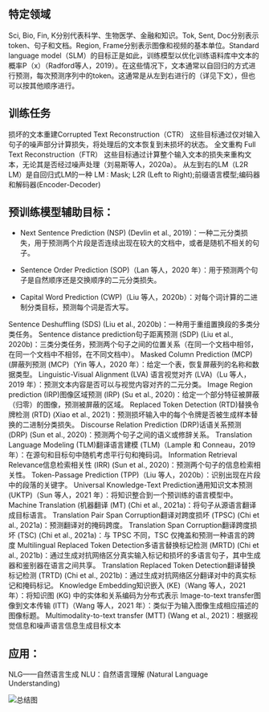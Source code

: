 ## 特定领域
Sci, Bio, Fin, K分别代表科学、生物医学、金融和知识。Tok, Sent, Doc分别表示token、句子和文档。Region, Frame分别表示图像和视频的基本单位。Standard language model（SLM）的目标正是如此，训练模型以优化训练语料库中文本的概率P（x）（Radford等人，2019）。在这些情况下，文本通常以自回归的方式进行预测，每次预测序列中的token。这通常是从左到右进行的（详见下文），但也可以按其他顺序进行。
## 训练任务
损坏的文本重建Corrupted Text Reconstruction（CTR） 这些目标通过仅对输入句子的噪声部分计算损失，将处理后的文本恢复到未损坏的状态。
全文重构 Full Text Reconstruction（FTR） 这些目标通过计算整个输入文本的损失来重构文本，无论其是否经过噪声处理（刘易斯等人，2020a）。
从左到右的LM（L2R LM）是自回归式LM的一种
LM : Mask; L2R (Left to Right);前缀语言模型;编码器和解码器(Encoder-Decoder)
## 预训练模型辅助目标：
- Next Sentence Prediction (NSP) (Devlin et al., 2019)：一种二元分类损失，用于预测两个片段是否连续出现在较大的文档中，或者是随机不相关的句子。

- Sentence Order Prediction (SOP)（Lan 等人，2020 年）：用于预测两个句子是自然顺序还是交换顺序的二元分类损失。

- Capital Word Prediction (CWP)（Liu 等人，2020b）：对每个词计算的二进制分类目标，预测每个词是否大写。

Sentence Deshuffling (SDS) (Liu et al., 2020b)：一种用于重组置换段的多类分类任务。
Sentence distance prediction句子距离预测 (SDP) (Liu et al., 2020b)：三类分类任务，预测两个句子之间的位置关系（在同一个文档中相邻，在同一个文档中不相邻，在不同文档中）。 
Masked Column Prediction (MCP) (屏蔽列预测 (MCP)（Yin 等人，2020 年）：给定一个表，恢复屏蔽列的名称和数据类型。 Linguistic-Visual Alignment (LVA) 语言视觉对齐 (LVA)（Lu 等人，2019 年）：预测文本内容是否可以与视觉内容对齐的二元分类。
Image Region prediction (IRP)图像区域预测 (IRP) (Su et al., 2020)：给定一个部分特征被屏蔽（归零）的图像，预测被屏蔽的区域。 
Replaced Token Detection (RTD)替换令牌检测 (RTD) (Xiao et al., 2021)：预测损坏输入中的每个令牌是否被生成样本替换的二进制分类损失。
Discourse Relation Prediction (DRP)话语关系预测 (DRP) (Sun et al., 2020)：预测两个句子之间的语义或修辞关系。
Translation Language Modeling (TLM)翻译语言建模 (TLM)（Lample 和 Conneau，2019 年）：在源句和目标句中随机考虑平行句和掩码词。
Information Retrieval Relevance信息检索相关性 (IRR) (Sun et al., 2020)：预测两个句子的信息检索相关性。 
Token-Passage Prediction (TPP)（Liu 等人，2020b）：识别出现在片段中的段落的关键字。
Universal Knowledge-Text Prediction通用知识文本预测 (UKTP)（Sun 等人，2021 年）：将知识整合到一个预训练的语言模型中。
Machine Translation (机器翻译 (MT) (Chi et al., 2021a)：将句子从源语言翻译成目标语言。
Translation Pair Span Corruption翻译对跨度损坏 (TPSC) (Chi et al., 2021a)：预测翻译对的掩码跨度。
Translation Span Corruption翻译跨度损坏 (TSC) (Chi et al., 2021a)：与 TPSC 不同，TSC 仅掩盖和预测一种语言的跨度
Multilingual Replaced Token Detection多语言替换标记检测 (MRTD) (Chi et al., 2021b)：通过生成对抗网络区分真实输入标记和损坏的多语言句子，其中生成器和鉴别器在语言之间共享。 
Translation Replaced Token Detection翻译替换标记检测 (TRTD) (Chi et al., 2021b)：通过生成对抗网络区分翻译对中的真实标记和掩码标记。 
Knowledge Embedding知识嵌入 (KE)（Wang 等人，2021 年）：将知识图 (KG) 中的实体和关系编码为分布式表示
Image-to-text transfer图像到文本传输 (ITT)（Wang 等人，2021 年）：类似于为输入图像生成相应描述的图像标题。 
Multimodality-to-text transfer (MTT) (Wang et al., 2021)：根据视觉信息和噪声语言信息生成目标文本
## 应用：
NLG——自然语言生成
NLU：自然语言理解 (Natural Language Understanding)

![总结图](https://img-blog.csdnimg.cn/e1e1bfb8e07441ce93ad0175002cb526.png)

